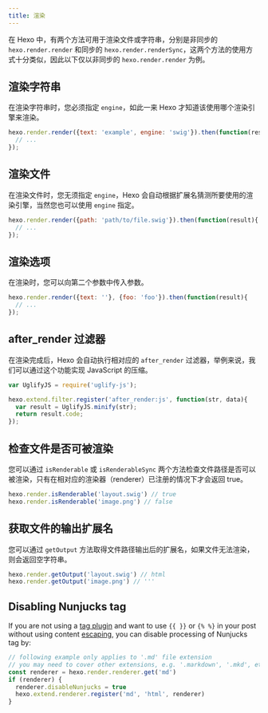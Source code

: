 ```yaml
---
title: 渲染
---
```

在 Hexo 中，有两个方法可用于渲染文件或字符串，分别是非同步的 `hexo.render.render` 和同步的 `hexo.render.renderSync`，这两个方法的使用方式十分类似，因此以下仅以非同步的 `hexo.render.render` 为例。

## 渲染字符串

在渲染字符串时，您必须指定 `engine`，如此一来 Hexo 才知道该使用哪个渲染引擎来渲染。

``` js
hexo.render.render({text: 'example', engine: 'swig'}).then(function(result){
  // ...
});
```

## 渲染文件

在渲染文件时，您无须指定 `engine`，Hexo 会自动根据扩展名猜测所要使用的渲染引擎，当然您也可以使用 `engine` 指定。

``` js
hexo.render.render({path: 'path/to/file.swig'}).then(function(result){
  // ...
});
```

## 渲染选项

在渲染时，您可以向第二个参数中传入参数。

``` js
hexo.render.render({text: ''}, {foo: 'foo'}).then(function(result){
  // ...
});
```

## after_render 过滤器

在渲染完成后，Hexo 会自动执行相对应的 `after_render` 过滤器，举例来说，我们可以通过这个功能实现 JavaScript 的压缩。

``` js
var UglifyJS = require('uglify-js');

hexo.extend.filter.register('after_render:js', function(str, data){
  var result = UglifyJS.minify(str);
  return result.code;
});
```

## 检查文件是否可被渲染

您可以通过 `isRenderable` 或 `isRenderableSync` 两个方法检查文件路径是否可以被渲染，只有在相对应的渲染器（renderer）已注册的情况下才会返回 true。

``` js
hexo.render.isRenderable('layout.swig') // true
hexo.render.isRenderable('image.png') // false
```

## 获取文件的输出扩展名

您可以通过 `getOutput` 方法取得文件路径输出后的扩展名，如果文件无法渲染，则会返回空字符串。

``` js
hexo.render.getOutput('layout.swig') // html
hexo.render.getOutput('image.png') // '''
```

## Disabling Nunjucks tag

If you are not using a [tag plugin](/docs/tag-plugins) and want to use `{{ }}` or `{% %}` in your post without using content [escaping](/docs/troubleshooting#Escape-Contents), you can disable processing of Nunjucks tag by:

``` js
// following example only applies to '.md' file extension
// you may need to cover other extensions, e.g. '.markdown', '.mkd', etc
const renderer = hexo.render.renderer.get('md')
if (renderer) {
  renderer.disableNunjucks = true
  hexo.extend.renderer.register('md', 'html', renderer)
}
```
